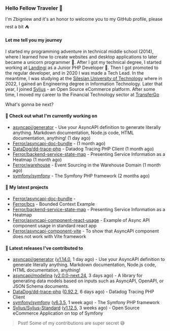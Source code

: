 ### Hello Fellow Traveler 👋

I'm Zbigniew and it's an honor to welcome you to my GitHub profile, please rest a bit ⛺️

#### Let me tell you my journey

I started my programming adventure in technical middle school (2014), where I learned how to create websites and desktop applications to later became a unicorn programmer 🦄. After I got my technical degree, I started working at [Landingi](https://github.com/landingi) as a Junior PHP Developer 🥇. Then I got promoted to the regular developer, and in 2020 I was made a Tech Lead. In the meantime, I was studying at the [Silesian University of Technology](https://www.polsl.pl/en/) where in 2022, I gained an Engineering degree in Information Technology. Later that year, I joined [Sylius](https://github.com/sylius) - an Open Source eCommerce platform. After some time, I moved my career to the Financial Technology sector at [TransferGo](https://github.com/transfergo)

What's gonna be next?

#### 👷 Check out what I'm currently working on

- [asyncapi/generator](https://github.com/asyncapi/generator) - Use your AsyncAPI definition to generate literally anything. Markdown documentation, Node.js code, HTML documentation, anything! (1 day ago)
- [Ferror/asyncapi-doc-bundle](https://github.com/Ferror/asyncapi-doc-bundle) -  (1 month ago)
- [DataDog/dd-trace-php](https://github.com/DataDog/dd-trace-php) - Datadog Tracing PHP Client (1 month ago)
- [Ferror/backend-service-state-map](https://github.com/Ferror/backend-service-state-map) - Presenting Service Information as a Heatmap (1 month ago)
- [Ferror/warehouse](https://github.com/Ferror/warehouse) - Event Sourcing in the Warehouse Domain (1 month ago)
- [symfony/symfony](https://github.com/symfony/symfony) - The Symfony PHP framework (2 months ago)

#### 🌱 My latest projects

- [Ferror/asyncapi-doc-bundle](https://github.com/Ferror/asyncapi-doc-bundle) - 
- [Ferror/bcs](https://github.com/Ferror/bcs) - Bounded Context Example
- [Ferror/backend-service-state-map](https://github.com/Ferror/backend-service-state-map) - Presenting Service Information as a Heatmap
- [Ferror/asyncapi-component-react-usage](https://github.com/Ferror/asyncapi-component-react-usage) - Example of Async API component usage in standard react app
- [Ferror/asyncapi-component-vite](https://github.com/Ferror/asyncapi-component-vite) - To show that AsyncAPI component does not work with Vite framework

#### 🔭 Latest releases I've contributed to

- [asyncapi/generator](https://github.com/asyncapi/generator) ([v1.14.0](https://github.com/asyncapi/generator/releases/tag/v1.14.0), 1 day ago) - Use your AsyncAPI definition to generate literally anything. Markdown documentation, Node.js code, HTML documentation, anything!
- [asyncapi/modelina](https://github.com/asyncapi/modelina) ([v2.0.0-next.24](https://github.com/asyncapi/modelina/releases/tag/v2.0.0-next.24), 3 days ago) - A library for generating data models based on inputs such as AsyncAPI, OpenAPI, or JSON Schema documents.
- [DataDog/dd-trace-php](https://github.com/DataDog/dd-trace-php) ([0.92.2](https://github.com/DataDog/dd-trace-php/releases/tag/0.92.2), 6 days ago) - Datadog Tracing PHP Client
- [symfony/symfony](https://github.com/symfony/symfony) ([v6.3.5](https://github.com/symfony/symfony/releases/tag/v6.3.5), 1 week ago) - The Symfony PHP framework
- [Sylius/Sylius-Standard](https://github.com/Sylius/Sylius-Standard) ([v1.12.5](https://github.com/Sylius/Sylius-Standard/releases/tag/v1.12.5), 3 weeks ago) - Open Source eCommerce Application on top of Symfony

>
> Psst! Some of my contributions are super secret 😅
>
